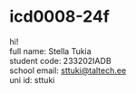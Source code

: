# icd0008-24f

hi! <br />
full name: Stella Tukia <br />
student code: 233202IADB <br />
school email: sttuki@taltech.ee <br />
uni id: sttuki